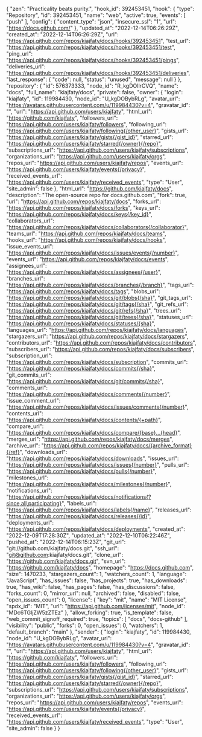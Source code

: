 {
  "zen": "Practicality beats purity.",
  "hook_id": 392453451,
  "hook": {
    "type": "Repository",
    "id": 392453451,
    "name": "web",
    "active": true,
    "events": [
      "push"
    ],
    "config": {
      "content_type": "json",
      "insecure_ssl": "1",
      "url": "https://docs.github.com/"
    },
    "updated_at": "2022-12-14T06:26:29Z",
    "created_at": "2022-12-14T06:26:29Z",
    "url": "https://api.github.com/repos/kiajfaty/docs/hooks/392453451",
    "test_url": "https://api.github.com/repos/kiajfaty/docs/hooks/392453451/test",
    "ping_url": "https://api.github.com/repos/kiajfaty/docs/hooks/392453451/pings",
    "deliveries_url": "https://api.github.com/repos/kiajfaty/docs/hooks/392453451/deliveries",
    "last_response": {
      "code": null,
      "status": "unused",
      "message": null
    }
  },
  "repository": {
    "id": 576373333,
    "node_id": "R_kgDOIlrCVQ",
    "name": "docs",
    "full_name": "kiajfaty/docs",
    "private": false,
    "owner": {
      "login": "kiajfaty",
      "id": 119984430,
      "node_id": "U_kgDOBybRLg",
      "avatar_url": "https://avatars.githubusercontent.com/u/119984430?v=4",
      "gravatar_id": "",
      "url": "https://api.github.com/users/kiajfaty",
      "html_url": "https://github.com/kiajfaty",
      "followers_url": "https://api.github.com/users/kiajfaty/followers",
      "following_url": "https://api.github.com/users/kiajfaty/following{/other_user}",
      "gists_url": "https://api.github.com/users/kiajfaty/gists{/gist_id}",
      "starred_url": "https://api.github.com/users/kiajfaty/starred{/owner}{/repo}",
      "subscriptions_url": "https://api.github.com/users/kiajfaty/subscriptions",
      "organizations_url": "https://api.github.com/users/kiajfaty/orgs",
      "repos_url": "https://api.github.com/users/kiajfaty/repos",
      "events_url": "https://api.github.com/users/kiajfaty/events{/privacy}",
      "received_events_url": "https://api.github.com/users/kiajfaty/received_events",
      "type": "User",
      "site_admin": false
    },
    "html_url": "https://github.com/kiajfaty/docs",
    "description": "The open-source repo for docs.github.com",
    "fork": true,
    "url": "https://api.github.com/repos/kiajfaty/docs",
    "forks_url": "https://api.github.com/repos/kiajfaty/docs/forks",
    "keys_url": "https://api.github.com/repos/kiajfaty/docs/keys{/key_id}",
    "collaborators_url": "https://api.github.com/repos/kiajfaty/docs/collaborators{/collaborator}",
    "teams_url": "https://api.github.com/repos/kiajfaty/docs/teams",
    "hooks_url": "https://api.github.com/repos/kiajfaty/docs/hooks",
    "issue_events_url": "https://api.github.com/repos/kiajfaty/docs/issues/events{/number}",
    "events_url": "https://api.github.com/repos/kiajfaty/docs/events",
    "assignees_url": "https://api.github.com/repos/kiajfaty/docs/assignees{/user}",
    "branches_url": "https://api.github.com/repos/kiajfaty/docs/branches{/branch}",
    "tags_url": "https://api.github.com/repos/kiajfaty/docs/tags",
    "blobs_url": "https://api.github.com/repos/kiajfaty/docs/git/blobs{/sha}",
    "git_tags_url": "https://api.github.com/repos/kiajfaty/docs/git/tags{/sha}",
    "git_refs_url": "https://api.github.com/repos/kiajfaty/docs/git/refs{/sha}",
    "trees_url": "https://api.github.com/repos/kiajfaty/docs/git/trees{/sha}",
    "statuses_url": "https://api.github.com/repos/kiajfaty/docs/statuses/{sha}",
    "languages_url": "https://api.github.com/repos/kiajfaty/docs/languages",
    "stargazers_url": "https://api.github.com/repos/kiajfaty/docs/stargazers",
    "contributors_url": "https://api.github.com/repos/kiajfaty/docs/contributors",
    "subscribers_url": "https://api.github.com/repos/kiajfaty/docs/subscribers",
    "subscription_url": "https://api.github.com/repos/kiajfaty/docs/subscription",
    "commits_url": "https://api.github.com/repos/kiajfaty/docs/commits{/sha}",
    "git_commits_url": "https://api.github.com/repos/kiajfaty/docs/git/commits{/sha}",
    "comments_url": "https://api.github.com/repos/kiajfaty/docs/comments{/number}",
    "issue_comment_url": "https://api.github.com/repos/kiajfaty/docs/issues/comments{/number}",
    "contents_url": "https://api.github.com/repos/kiajfaty/docs/contents/{+path}",
    "compare_url": "https://api.github.com/repos/kiajfaty/docs/compare/{base}...{head}",
    "merges_url": "https://api.github.com/repos/kiajfaty/docs/merges",
    "archive_url": "https://api.github.com/repos/kiajfaty/docs/{archive_format}{/ref}",
    "downloads_url": "https://api.github.com/repos/kiajfaty/docs/downloads",
    "issues_url": "https://api.github.com/repos/kiajfaty/docs/issues{/number}",
    "pulls_url": "https://api.github.com/repos/kiajfaty/docs/pulls{/number}",
    "milestones_url": "https://api.github.com/repos/kiajfaty/docs/milestones{/number}",
    "notifications_url": "https://api.github.com/repos/kiajfaty/docs/notifications{?since,all,participating}",
    "labels_url": "https://api.github.com/repos/kiajfaty/docs/labels{/name}",
    "releases_url": "https://api.github.com/repos/kiajfaty/docs/releases{/id}",
    "deployments_url": "https://api.github.com/repos/kiajfaty/docs/deployments",
    "created_at": "2022-12-09T17:28:30Z",
    "updated_at": "2022-12-10T06:22:46Z",
    "pushed_at": "2022-12-14T06:15:23Z",
    "git_url": "git://github.com/kiajfaty/docs.git",
    "ssh_url": "git@github.com:kiajfaty/docs.git",
    "clone_url": "https://github.com/kiajfaty/docs.git",
    "svn_url": "https://github.com/kiajfaty/docs",
    "homepage": "https://docs.github.com",
    "size": 1470233,
    "stargazers_count": 1,
    "watchers_count": 1,
    "language": "JavaScript",
    "has_issues": false,
    "has_projects": true,
    "has_downloads": true,
    "has_wiki": false,
    "has_pages": false,
    "has_discussions": false,
    "forks_count": 0,
    "mirror_url": null,
    "archived": false,
    "disabled": false,
    "open_issues_count": 0,
    "license": {
      "key": "mit",
      "name": "MIT License",
      "spdx_id": "MIT",
      "url": "https://api.github.com/licenses/mit",
      "node_id": "MDc6TGljZW5zZTEz"
    },
    "allow_forking": true,
    "is_template": false,
    "web_commit_signoff_required": true,
    "topics": [
      "docs",
      "docs-github"
    ],
    "visibility": "public",
    "forks": 0,
    "open_issues": 0,
    "watchers": 1,
    "default_branch": "main"
  },
  "sender": {
    "login": "kiajfaty",
    "id": 119984430,
    "node_id": "U_kgDOBybRLg",
    "avatar_url": "https://avatars.githubusercontent.com/u/119984430?v=4",
    "gravatar_id": "",
    "url": "https://api.github.com/users/kiajfaty",
    "html_url": "https://github.com/kiajfaty",
    "followers_url": "https://api.github.com/users/kiajfaty/followers",
    "following_url": "https://api.github.com/users/kiajfaty/following{/other_user}",
    "gists_url": "https://api.github.com/users/kiajfaty/gists{/gist_id}",
    "starred_url": "https://api.github.com/users/kiajfaty/starred{/owner}{/repo}",
    "subscriptions_url": "https://api.github.com/users/kiajfaty/subscriptions",
    "organizations_url": "https://api.github.com/users/kiajfaty/orgs",
    "repos_url": "https://api.github.com/users/kiajfaty/repos",
    "events_url": "https://api.github.com/users/kiajfaty/events{/privacy}",
    "received_events_url": "https://api.github.com/users/kiajfaty/received_events",
    "type": "User",
    "site_admin": false
  }
}